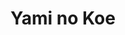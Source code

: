 --- 
title: "Yami no Koe"
publishdate: "2019-3-15T16:48:46+02:00"
src: "https://365manga.net/manga/yami-no-koe"
image: "https://data.365manga.net/images/thumbnails/24659-yami-no-koe.jpg"
description: "A compilation of Junji Ito's works. Story 1 - Blood-slurping Darkness A girl, after being dumped by her boyfriend, decides to loose weight to get her boyfriend back. In the end she becomes anorexic, and meets a boy who supposedly will not eat either until she does. But why is it he lost weight so fast after just introducing himself? Story 2 - The Ghost of Golden Time A boy…"
---